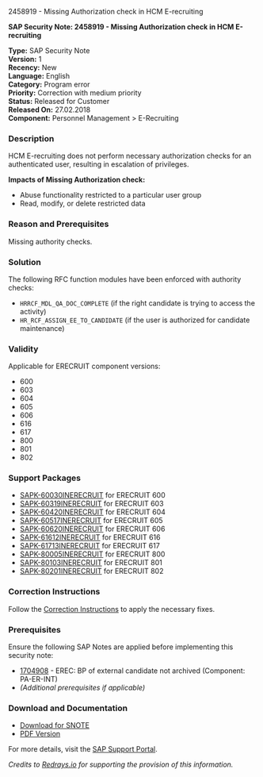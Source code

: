 2458919 - Missing Authorization check in HCM E-recruiting

**SAP Security Note: 2458919 - Missing Authorization check in HCM E-recruiting**

**Type:** SAP Security Note  
**Version:** 1  
**Recency:** New  
**Language:** English  
**Category:** Program error  
**Priority:** Correction with medium priority  
**Status:** Released for Customer  
**Released On:** 27.02.2018  
**Component:** Personnel Management > E-Recruiting  

### Description
HCM E-recruiting does not perform necessary authorization checks for an authenticated user, resulting in escalation of privileges.

**Impacts of Missing Authorization check:**
- Abuse functionality restricted to a particular user group
- Read, modify, or delete restricted data

### Reason and Prerequisites
Missing authority checks.

### Solution
The following RFC function modules have been enforced with authority checks:
- `HRRCF_MDL_QA_DOC_COMPLETE` (if the right candidate is trying to access the activity)
- `HR_RCF_ASSIGN_EE_TO_CANDIDATE` (if the user is authorized for candidate maintenance)

### Validity
Applicable for ERECRUIT component versions:
- 600
- 603
- 604
- 605
- 606
- 616
- 617
- 800
- 801
- 802

### Support Packages
- [SAPK-60030INERECRUIT](https://me.sap.com/supportpackage/SAPK-60030INERECRUIT) for ERECRUIT 600
- [SAPK-60319INERECRUIT](https://me.sap.com/supportpackage/SAPK-60319INERECRUIT) for ERECRUIT 603
- [SAPK-60420INERECRUIT](https://me.sap.com/supportpackage/SAPK-60420INERECRUIT) for ERECRUIT 604
- [SAPK-60517INERECRUIT](https://me.sap.com/supportpackage/SAPK-60517INERECRUIT) for ERECRUIT 605
- [SAPK-60620INERECRUIT](https://me.sap.com/supportpackage/SAPK-60620INERECRUIT) for ERECRUIT 606
- [SAPK-61612INERECRUIT](https://me.sap.com/supportpackage/SAPK-61612INERECRUIT) for ERECRUIT 616
- [SAPK-61713INERECRUIT](https://me.sap.com/supportpackage/SAPK-61713INERECRUIT) for ERECRUIT 617
- [SAPK-80005INERECRUIT](https://me.sap.com/supportpackage/SAPK-80005INERECRUIT) for ERECRUIT 800
- [SAPK-80103INERECRUIT](https://me.sap.com/supportpackage/SAPK-80103INERECRUIT) for ERECRUIT 801
- [SAPK-80201INERECRUIT](https://me.sap.com/supportpackage/SAPK-80201INERECRUIT) for ERECRUIT 802

### Correction Instructions
Follow the [Correction Instructions](https://me.sap.com/corrins/0002458919/353) to apply the necessary fixes.

### Prerequisites
Ensure the following SAP Notes are applied before implementing this security note:
- [1704908](https://me.sap.com/notes/1704908) - EREC: BP of external candidate not archived (Component: PA-ER-INT)
- *(Additional prerequisites if applicable)*

### Download and Documentation
- [Download for SNOTE](https://notesdownloads.sap.com/note/0040000000376562018)
- [PDF Version](https://userapps.support.sap.com/sap/support/sfm/notes/print/0002458919?language=en-US&token=82F4ECD7B3B38AF7B56BB122C2CB1E27)

For more details, visit the [SAP Support Portal](https://me.sap.com/).

*Credits to [Redrays.io](https://redrays.io) for supporting the provision of this information.*